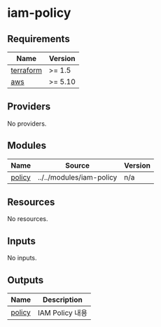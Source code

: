 # iam-policy

<!-- BEGINNING OF PRE-COMMIT-TERRAFORM DOCS HOOK -->
## Requirements

| Name | Version |
|------|---------|
| <a name="requirement_terraform"></a> [terraform](#requirement\_terraform) | >= 1.5 |
| <a name="requirement_aws"></a> [aws](#requirement\_aws) | >= 5.10 |

## Providers

No providers.

## Modules

| Name | Source | Version |
|------|--------|---------|
| <a name="module_policy"></a> [policy](#module\_policy) | ../../modules/iam-policy | n/a |

## Resources

No resources.

## Inputs

No inputs.

## Outputs

| Name | Description |
|------|-------------|
| <a name="output_policy"></a> [policy](#output\_policy) | IAM Policy 내용 |
<!-- END OF PRE-COMMIT-TERRAFORM DOCS HOOK -->
